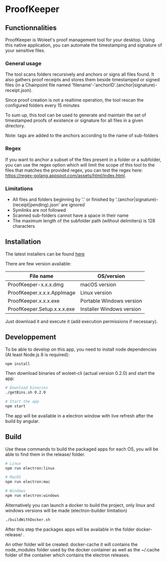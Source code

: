 # ProofKeeper

## Functionnalities

ProofKeeper is Woleet's proof management tool for your desktop. Using this native application, you can automate the timestamping and signature of your sensitive files.

### General usage

The tool scans folders recursively and anchors or signs all files found. It also gathers proof receipts and stores them beside timestamped or signed files (in a Chainpoint file named 'filename'-'anchorID'.(anchor|signature)-receipt.json).

Since proof creation is not a realtime operation, the tool rescan the configured folders every 15 minutes

To sum up, this tool can be used to generate and maintain the set of timestamped proofs of existence or signature for all files in a given directory.

Note: tags are added to the anchors according to the name of sub-folders

### Regex

If you want to anchor a subset of the files present in a folder or a subfolder, you can use the regex option which will limit the scope of this tool to the files that matches the provided regex, you can test the regex here: https://regex-golang.appspot.com/assets/html/index.html.

### Limitations

* All files and folders beginning by '.' or finished by '.(anchor|signature)-(receipt|pending).json' are ignored
* Symlinks are not followed
* Scanned sub-folders cannot have a space in their name
* The maximum length of the subfolder path (without delimiters) is 128 characters

## Installation

The latest installers can be found [here](https://github.com/woleet/woleet-proofkeeper/releases)

There are few version available:

| File name                   | OS/version                   |
|-----------------------------|---------------------------|
| ProofKeeper-x.x.x.dmg       | macOS version             |
| ProofKeeper.x.x.x.AppImage  | Linux version             |
| ProofKeeper.x.x.x.exe       | Portable Windows version  |
| ProofKeeper.Setup.x.x.x.exe | Installer Windows version |

Just download it and execute it (add execution permissions if necessary).

## Developpement

To be able to develop on this app, you need to install node dependencies (At least Node.js 8 is required):

``` bash
npm install
```

Then download binaries of woleet-cli (actual version 0.2.0) and start the app:

``` bash
# Download binaries
./getBins.sh 0.2.0

# Start the app
npm start
```

The app will be available in a electron window with live refresh after the build by angular.

## Build

Use these commands to build the packaged apps for each OS, you will be able to find them in the release/ folder.

``` bash
# Linux
npm run electron:linux

# MacOS
npm run electron:mac

# Windows
npm run electron:windows
```

Alternatively you can launch a docker to build the project, only linux and windows versions will be made (electron-builder limitation)

```bash
./buildWithDocker.sh
```

After this step the packages apps will be available in the folder docker-release/ .

An other folder will be created: docker-cache it will contains the node_modules folder used by the docker container as well as the ~/.cache folder of the container which contains the electron releases.
